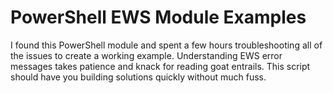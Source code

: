 # PowerShell EWS Module Examples

I found this PowerShell module and spent a few hours troubleshooting all of the issues to create a working example. Understanding EWS error messages takes patience and knack for reading goat entrails. This script should have you building solutions quickly without much fuss.